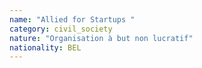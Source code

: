 ```yaml
---
name: "Allied for Startups "
category: civil_society
nature: "Organisation à but non lucratif"
nationality: BEL
---
```

    